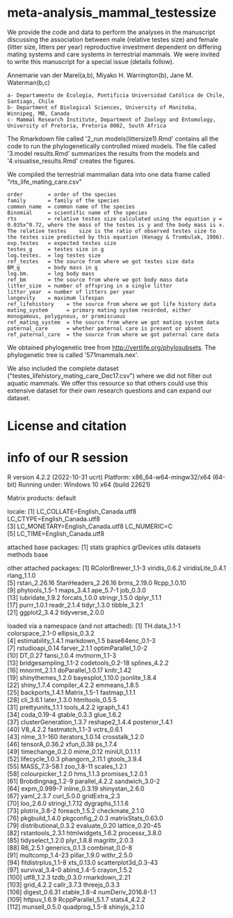 # meta-analysis_mammal_testessize

We provide the code and data to perform the analyses in the manuscript discussing the association between male (relative testes size) and female (litter size, litters per year) reproductive investment dependent on differing mating systems and care systems in terrestrial mammals. We were invited to write this manuscript for a special issue (details follow). 

Annemarie van der Marel(a,b), Miyako H. Warrington(b), Jane M. Waterman(b,c) 

    a- Departamento de Ecología, Pontificia Universidad Católica de Chile, Santiago, Chile 
    b- Department of Biological Sciences, University of Manitoba, Winnipeg, MB, Canada
    c- Mammal Research Institute, Department of Zoology and Entomology, University of Pretoria, Pretoria 0002, South Africa

The Rmarkdown file called '2_run models(littersize1).Rmd' contains all the code to run the phylogenetically controlled mixed models. The file called '3.model results.Rmd' summarizes the results from the models and '4.visualise_results.Rmd' creates the figures. 

We compiled the terrestrial mammalian data into one data frame called "rts_life_mating_care.csv"

    order        = order of the species
    family       = family of the species
    common_name  = common name of the species
    Binomial     = scientific name of the species
    rts          = relative testes size calculated using the equation y = 0.035x^0.72, where the mass of the testes is y and the body mass is x. The relative testes    size is the ratio of observed testes size to the testes size predicted by this equation (Kenagy & Trombulak, 1986).  
    exp.testes   = expected testes size
    testes_g     = testes size in g
    log.testes.  = log testes size
    ref_testes   = the source from where we got testes size data
    BM_g         = body mass in g
    log.bm.      = log body mass
    ref_bm       = the source from where we got body mass data
    litter_size  = number of offspring in a single litter
    litter_year  = number of litters per year
    longevity    = maximum lifespan
    ref_lifehistory    = the source from where we got life history data
    mating_system      = primary mating system recorded, either monogamous, polygynous, or promiscuous
    ref_mating_system  = the source from where we got mating system data
    paternal_care      = whether paternal care is present or absent
    ref_paternal_care  = the source from where we got paternal care data

We obtained phylogenetic tree from http://vertlife.org/phylosubsets. The phylogenetic tree is called '571mammals.nex'. 

We also included the complete dataset ("testes_lifehistory_mating_care_Dec17.csv") where we did not filter out aquatic mammals. We offer this resource so that others could use this extensive dataset for their own research questions and can expand our dataset.

# License and citation


# info of our R session
R version 4.2.2 (2022-10-31 ucrt)
Platform: x86_64-w64-mingw32/x64 (64-bit)
Running under: Windows 10 x64 (build 22621)

Matrix products: default

locale:
[1] LC_COLLATE=English_Canada.utf8  LC_CTYPE=English_Canada.utf8   
[3] LC_MONETARY=English_Canada.utf8 LC_NUMERIC=C                   
[5] LC_TIME=English_Canada.utf8    

attached base packages:
[1] stats     graphics  grDevices utils     datasets  methods   base     

other attached packages:
 [1] RColorBrewer_1.1-3  viridis_0.6.2       viridisLite_0.4.1   rlang_1.1.0        
 [5] rstan_2.26.16       StanHeaders_2.26.16 brms_2.19.0         Rcpp_1.0.10        
 [9] phytools_1.5-1      maps_3.4.1          ape_5.7-1           job_0.3.0          
[13] lubridate_1.9.2     forcats_1.0.0       stringr_1.5.0       dplyr_1.1.1        
[17] purrr_1.0.1         readr_2.1.4         tidyr_1.3.0         tibble_3.2.1       
[21] ggplot2_3.4.2       tidyverse_2.0.0    

loaded via a namespace (and not attached):
  [1] TH.data_1.1-1           colorspace_2.1-0        ellipsis_0.3.2         
  [4] estimability_1.4.1      markdown_1.5            base64enc_0.1-3        
  [7] rstudioapi_0.14         farver_2.1.1            optimParallel_1.0-2    
 [10] DT_0.27                 fansi_1.0.4             mvtnorm_1.1-3          
 [13] bridgesampling_1.1-2    codetools_0.2-18        splines_4.2.2          
 [16] mnormt_2.1.1            doParallel_1.0.17       knitr_1.42             
 [19] shinythemes_1.2.0       bayesplot_1.10.0        jsonlite_1.8.4         
 [22] shiny_1.7.4             compiler_4.2.2          emmeans_1.8.5          
 [25] backports_1.4.1         Matrix_1.5-1            fastmap_1.1.1          
 [28] cli_3.6.1               later_1.3.0             htmltools_0.5.5        
 [31] prettyunits_1.1.1       tools_4.2.2             igraph_1.4.1           
 [34] coda_0.19-4             gtable_0.3.3            glue_1.6.2             
 [37] clusterGeneration_1.3.7 reshape2_1.4.4          posterior_1.4.1        
 [40] V8_4.2.2                fastmatch_1.1-3         vctrs_0.6.1            
 [43] nlme_3.1-160            iterators_1.0.14        crosstalk_1.2.0        
 [46] tensorA_0.36.2          xfun_0.38               ps_1.7.4               
 [49] timechange_0.2.0        mime_0.12               miniUI_0.1.1.1         
 [52] lifecycle_1.0.3         phangorn_2.11.1         gtools_3.9.4           
 [55] MASS_7.3-58.1           zoo_1.8-11              scales_1.2.1           
 [58] colourpicker_1.2.0      hms_1.1.3               promises_1.2.0.1       
 [61] Brobdingnag_1.2-9       parallel_4.2.2          sandwich_3.0-2         
 [64] expm_0.999-7            inline_0.3.19           shinystan_2.6.0        
 [67] yaml_2.3.7              curl_5.0.0              gridExtra_2.3          
 [70] loo_2.6.0               stringi_1.7.12          dygraphs_1.1.1.6       
 [73] plotrix_3.8-2           foreach_1.5.2           checkmate_2.1.0        
 [76] pkgbuild_1.4.0          pkgconfig_2.0.3         matrixStats_0.63.0     
 [79] distributional_0.3.2    evaluate_0.20           lattice_0.20-45        
 [82] rstantools_2.3.1        htmlwidgets_1.6.2       processx_3.8.0         
 [85] tidyselect_1.2.0        plyr_1.8.8              magrittr_2.0.3         
 [88] R6_2.5.1                generics_0.1.3          combinat_0.0-8         
 [91] multcomp_1.4-23         pillar_1.9.0            withr_2.5.0            
 [94] fitdistrplus_1.1-8      xts_0.13.0              scatterplot3d_0.3-43   
 [97] survival_3.4-0          abind_1.4-5             crayon_1.5.2           
[100] utf8_1.2.3              tzdb_0.3.0              rmarkdown_2.21         
[103] grid_4.2.2              callr_3.7.3             threejs_0.3.3          
[106] digest_0.6.31           xtable_1.8-4            numDeriv_2016.8-1.1    
[109] httpuv_1.6.9            RcppParallel_5.1.7      stats4_4.2.2           
[112] munsell_0.5.0           quadprog_1.5-8          shinyjs_2.1.0     
